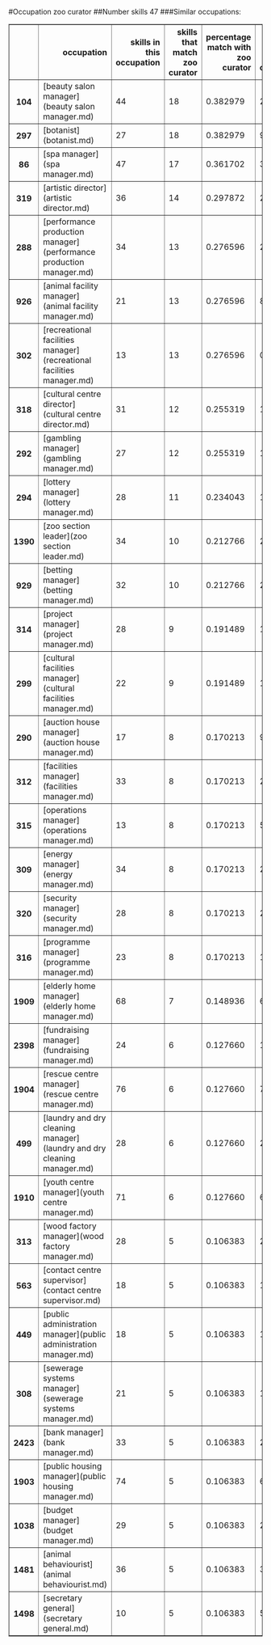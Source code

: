 #Occupation zoo curator
##Number skills 47
###Similar occupations:
<table border="1" class="dataframe">
  <thead>
    <tr style="text-align: right;">
      <th></th>
      <th>occupation</th>
      <th>skills in this occupation</th>
      <th>skills that match zoo curator</th>
      <th>percentage match with zoo curator</th>
      <th>skills not in zoo curator</th>
    </tr>
  </thead>
  <tbody>
    <tr>
      <th>104</th>
      <td>[beauty salon manager](beauty salon manager.md)</td>
      <td>44</td>
      <td>18</td>
      <td>0.382979</td>
      <td>26</td>
    </tr>
    <tr>
      <th>297</th>
      <td>[botanist](botanist.md)</td>
      <td>27</td>
      <td>18</td>
      <td>0.382979</td>
      <td>9</td>
    </tr>
    <tr>
      <th>86</th>
      <td>[spa manager](spa manager.md)</td>
      <td>47</td>
      <td>17</td>
      <td>0.361702</td>
      <td>30</td>
    </tr>
    <tr>
      <th>319</th>
      <td>[artistic director](artistic director.md)</td>
      <td>36</td>
      <td>14</td>
      <td>0.297872</td>
      <td>22</td>
    </tr>
    <tr>
      <th>288</th>
      <td>[performance production manager](performance production manager.md)</td>
      <td>34</td>
      <td>13</td>
      <td>0.276596</td>
      <td>21</td>
    </tr>
    <tr>
      <th>926</th>
      <td>[animal facility manager](animal facility manager.md)</td>
      <td>21</td>
      <td>13</td>
      <td>0.276596</td>
      <td>8</td>
    </tr>
    <tr>
      <th>302</th>
      <td>[recreational facilities manager](recreational facilities manager.md)</td>
      <td>13</td>
      <td>13</td>
      <td>0.276596</td>
      <td>0</td>
    </tr>
    <tr>
      <th>318</th>
      <td>[cultural centre director](cultural centre director.md)</td>
      <td>31</td>
      <td>12</td>
      <td>0.255319</td>
      <td>19</td>
    </tr>
    <tr>
      <th>292</th>
      <td>[gambling manager](gambling manager.md)</td>
      <td>27</td>
      <td>12</td>
      <td>0.255319</td>
      <td>15</td>
    </tr>
    <tr>
      <th>294</th>
      <td>[lottery manager](lottery manager.md)</td>
      <td>28</td>
      <td>11</td>
      <td>0.234043</td>
      <td>17</td>
    </tr>
    <tr>
      <th>1390</th>
      <td>[zoo section leader](zoo section leader.md)</td>
      <td>34</td>
      <td>10</td>
      <td>0.212766</td>
      <td>24</td>
    </tr>
    <tr>
      <th>929</th>
      <td>[betting manager](betting manager.md)</td>
      <td>32</td>
      <td>10</td>
      <td>0.212766</td>
      <td>22</td>
    </tr>
    <tr>
      <th>314</th>
      <td>[project manager](project manager.md)</td>
      <td>28</td>
      <td>9</td>
      <td>0.191489</td>
      <td>19</td>
    </tr>
    <tr>
      <th>299</th>
      <td>[cultural facilities manager](cultural facilities manager.md)</td>
      <td>22</td>
      <td>9</td>
      <td>0.191489</td>
      <td>13</td>
    </tr>
    <tr>
      <th>290</th>
      <td>[auction house manager](auction house manager.md)</td>
      <td>17</td>
      <td>8</td>
      <td>0.170213</td>
      <td>9</td>
    </tr>
    <tr>
      <th>312</th>
      <td>[facilities manager](facilities manager.md)</td>
      <td>33</td>
      <td>8</td>
      <td>0.170213</td>
      <td>25</td>
    </tr>
    <tr>
      <th>315</th>
      <td>[operations manager](operations manager.md)</td>
      <td>13</td>
      <td>8</td>
      <td>0.170213</td>
      <td>5</td>
    </tr>
    <tr>
      <th>309</th>
      <td>[energy manager](energy manager.md)</td>
      <td>34</td>
      <td>8</td>
      <td>0.170213</td>
      <td>26</td>
    </tr>
    <tr>
      <th>320</th>
      <td>[security manager](security manager.md)</td>
      <td>28</td>
      <td>8</td>
      <td>0.170213</td>
      <td>20</td>
    </tr>
    <tr>
      <th>316</th>
      <td>[programme manager](programme manager.md)</td>
      <td>23</td>
      <td>8</td>
      <td>0.170213</td>
      <td>15</td>
    </tr>
    <tr>
      <th>1909</th>
      <td>[elderly home manager](elderly home manager.md)</td>
      <td>68</td>
      <td>7</td>
      <td>0.148936</td>
      <td>61</td>
    </tr>
    <tr>
      <th>2398</th>
      <td>[fundraising manager](fundraising manager.md)</td>
      <td>24</td>
      <td>6</td>
      <td>0.127660</td>
      <td>18</td>
    </tr>
    <tr>
      <th>1904</th>
      <td>[rescue centre manager](rescue centre manager.md)</td>
      <td>76</td>
      <td>6</td>
      <td>0.127660</td>
      <td>70</td>
    </tr>
    <tr>
      <th>499</th>
      <td>[laundry and dry cleaning manager](laundry and dry cleaning manager.md)</td>
      <td>28</td>
      <td>6</td>
      <td>0.127660</td>
      <td>22</td>
    </tr>
    <tr>
      <th>1910</th>
      <td>[youth centre manager](youth centre manager.md)</td>
      <td>71</td>
      <td>6</td>
      <td>0.127660</td>
      <td>65</td>
    </tr>
    <tr>
      <th>313</th>
      <td>[wood factory manager](wood factory manager.md)</td>
      <td>28</td>
      <td>5</td>
      <td>0.106383</td>
      <td>23</td>
    </tr>
    <tr>
      <th>563</th>
      <td>[contact centre supervisor](contact centre supervisor.md)</td>
      <td>18</td>
      <td>5</td>
      <td>0.106383</td>
      <td>13</td>
    </tr>
    <tr>
      <th>449</th>
      <td>[public administration manager](public administration manager.md)</td>
      <td>18</td>
      <td>5</td>
      <td>0.106383</td>
      <td>13</td>
    </tr>
    <tr>
      <th>308</th>
      <td>[sewerage systems manager](sewerage systems manager.md)</td>
      <td>21</td>
      <td>5</td>
      <td>0.106383</td>
      <td>16</td>
    </tr>
    <tr>
      <th>2423</th>
      <td>[bank manager](bank manager.md)</td>
      <td>33</td>
      <td>5</td>
      <td>0.106383</td>
      <td>28</td>
    </tr>
    <tr>
      <th>1903</th>
      <td>[public housing manager](public housing manager.md)</td>
      <td>74</td>
      <td>5</td>
      <td>0.106383</td>
      <td>69</td>
    </tr>
    <tr>
      <th>1038</th>
      <td>[budget manager](budget manager.md)</td>
      <td>29</td>
      <td>5</td>
      <td>0.106383</td>
      <td>24</td>
    </tr>
    <tr>
      <th>1481</th>
      <td>[animal behaviourist](animal behaviourist.md)</td>
      <td>36</td>
      <td>5</td>
      <td>0.106383</td>
      <td>31</td>
    </tr>
    <tr>
      <th>1498</th>
      <td>[secretary general](secretary general.md)</td>
      <td>10</td>
      <td>5</td>
      <td>0.106383</td>
      <td>5</td>
    </tr>
  </tbody>
</table>
